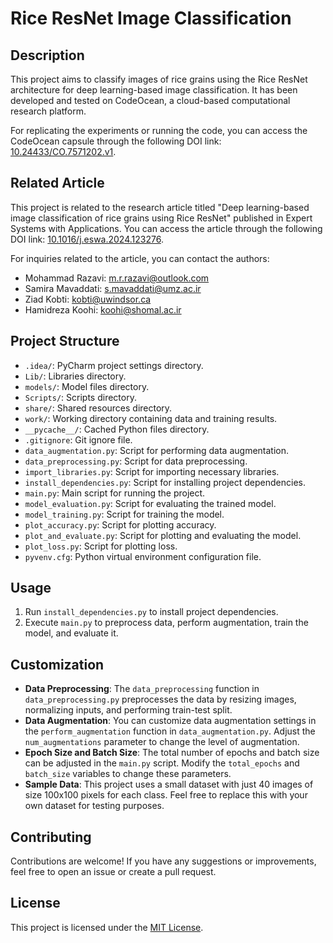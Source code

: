 # Rice ResNet Image Classification

## Description
This project aims to classify images of rice grains using the Rice ResNet architecture for deep learning-based image classification. It has been developed and tested on CodeOcean, a cloud-based computational research platform.

For replicating the experiments or running the code, you can access the CodeOcean capsule through the following DOI link: [10.24433/CO.7571202.v1](https://doi.org/10.24433/CO.7571202.v1).


## Related Article
This project is related to the research article titled "Deep learning-based image classification of rice grains using Rice ResNet" published in Expert Systems with Applications. You can access the article through the following DOI link: [10.1016/j.eswa.2024.123276](https://doi.org/10.1016/j.eswa.2024.123276).


For inquiries related to the article, you can contact the authors:
- Mohammad Razavi: [m.r.razavi@outlook.com](mailto:m.r.razavi@outlook.com)
- Samira Mavaddati: [s.mavaddati@umz.ac.ir](mailto:s.mavaddati@umz.ac.ir)
- Ziad Kobti: [kobti@uwindsor.ca](mailto:kobti@uwindsor.ca)
- Hamidreza Koohi: [koohi@shomal.ac.ir](mailto:koohi@shomal.ac.ir)

## Project Structure
- `.idea/`: PyCharm project settings directory.
- `Lib/`: Libraries directory.
- `models/`: Model files directory.
- `Scripts/`: Scripts directory.
- `share/`: Shared resources directory.
- `work/`: Working directory containing data and training results.
- `__pycache__/`: Cached Python files directory.
- `.gitignore`: Git ignore file.
- `data_augmentation.py`: Script for performing data augmentation.
- `data_preprocessing.py`: Script for data preprocessing.
- `import_libraries.py`: Script for importing necessary libraries.
- `install_dependencies.py`: Script for installing project dependencies.
- `main.py`: Main script for running the project.
- `model_evaluation.py`: Script for evaluating the trained model.
- `model_training.py`: Script for training the model.
- `plot_accuracy.py`: Script for plotting accuracy.
- `plot_and_evaluate.py`: Script for plotting and evaluating the model.
- `plot_loss.py`: Script for plotting loss.
- `pyvenv.cfg`: Python virtual environment configuration file.

## Usage
1. Run `install_dependencies.py` to install project dependencies.
2. Execute `main.py` to preprocess data, perform augmentation, train the model, and evaluate it.

## Customization
- **Data Preprocessing**: The `data_preprocessing` function in `data_preprocessing.py` preprocesses the data by resizing images, normalizing inputs, and performing train-test split.
- **Data Augmentation**: You can customize data augmentation settings in the `perform_augmentation` function in `data_augmentation.py`. Adjust the `num_augmentations` parameter to change the level of augmentation.
- **Epoch Size and Batch Size**: The total number of epochs and batch size can be adjusted in the `main.py` script. Modify the `total_epochs` and `batch_size` variables to change these parameters.
- **Sample Data**: This project uses a small dataset with just 40 images of size 100x100 pixels for each class. Feel free to replace this with your own dataset for testing purposes.

## Contributing
Contributions are welcome! If you have any suggestions or improvements, feel free to open an issue or create a pull request.

## License
This project is licensed under the [MIT License](LICENSE).
